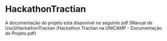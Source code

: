 # HackathonTractian

A documentação do projeto esta disponível no seguinte pdf [Manual de Uso](HackathonTractian
/Hackathon Tractian na UNICAMP - Documentação do Projeto.pdf)
